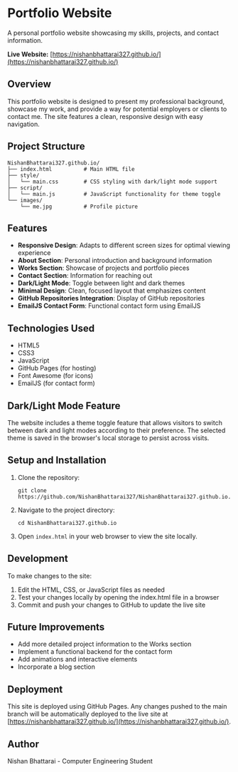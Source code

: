 # Portfolio Website

A personal portfolio website showcasing my skills, projects, and contact information.

**Live Website:** [https://nishanbhattarai327.github.io/](https://nishanbhattarai327.github.io/)

## Overview

This portfolio website is designed to present my professional background, showcase my work, and provide a way for potential employers or clients to contact me. The site features a clean, responsive design with easy navigation.

## Project Structure

```
NishanBhattarai327.github.io/
├── index.html          # Main HTML file
├── style/
│   └── main.css        # CSS styling with dark/light mode support
├── script/
│   └── main.js         # JavaScript functionality for theme toggle
└── images/
    └── me.jpg          # Profile picture
```

## Features

- **Responsive Design**: Adapts to different screen sizes for optimal viewing experience
- **About Section**: Personal introduction and background information
- **Works Section**: Showcase of projects and portfolio pieces
- **Contact Section**: Information for reaching out
- **Dark/Light Mode**: Toggle between light and dark themes
- **Minimal Design**: Clean, focused layout that emphasizes content
- **GitHub Repositories Integration**: Display of GitHub repositories
- **EmailJS Contact Form**: Functional contact form using EmailJS

## Technologies Used

- HTML5
- CSS3
- JavaScript
- GitHub Pages (for hosting)
- Font Awesome (for icons)
- EmailJS (for contact form)

## Dark/Light Mode Feature

The website includes a theme toggle feature that allows visitors to switch between dark and light modes according to their preference. The selected theme is saved in the browser's local storage to persist across visits.

## Setup and Installation

1. Clone the repository:
   ```
   git clone https://github.com/NishanBhattarai327/NishanBhattarai327.github.io.git
   ```

2. Navigate to the project directory:
   ```
   cd NishanBhattarai327.github.io
   ```

3. Open `index.html` in your web browser to view the site locally.

## Development

To make changes to the site:

1. Edit the HTML, CSS, or JavaScript files as needed
2. Test your changes locally by opening the index.html file in a browser
3. Commit and push your changes to GitHub to update the live site

## Future Improvements

- Add more detailed project information to the Works section
- Implement a functional backend for the contact form
- Add animations and interactive elements
- Incorporate a blog section

## Deployment

This site is deployed using GitHub Pages. Any changes pushed to the main branch will be automatically deployed to the live site at [https://nishanbhattarai327.github.io/](https://nishanbhattarai327.github.io/).

## Author

Nishan Bhattarai - Computer Engineering Student

